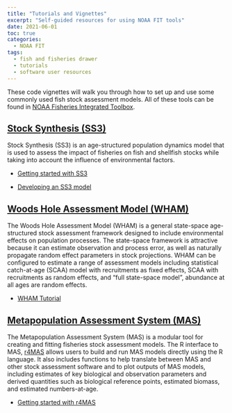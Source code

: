 ```yaml
---
title: "Tutorials and Vignettes"
excerpt: "Self-guided resources for using NOAA FIT tools"
date: 2021-06-01
toc: true
categories:
  - NOAA FIT
tags:
  - fish and fisheries drawer
  - tutorials
  - software user resources
---
```

These code vignettes will walk you through how to set up and use some commonly used fish stock assessment models. All of these tools can be found in [NOAA Fisheries Integrated Toolbox](https://noaa-fisheries-integrated-toolbox.github.io/).

## [Stock Synthesis (SS3)](https://noaa-fisheries-integrated-toolbox.github.io/SS3)
Stock Synthesis (SS3) is an age-structured population dynamics model that is used to assess the impact of fisheries on fish and shellfish stocks while taking into account the influence of environmental factors.

- [Getting started with SS3](https://nmfs-stock-synthesis.github.io/doc/Getting_Started_SS.html)

- [Developing an SS3 model](https://nmfs-stock-synthesis.github.io/doc/ss_model_tips.html)

## [Woods Hole Assessment Model (WHAM)](https://timjmiller.github.io/wham/)
The Woods Hole Assessment Model (WHAM) is a general state-space age-structured stock assessment framework designed to include environmental effects on population processes. The state-space framework is attractive because it can estimate observation and process error, as well as naturally propagate random effect parameters in stock projections. WHAM can be configured to estimate a range of assessment models including statistical catch-at-age (SCAA) model with recruitments as fixed effects, SCAA with recruitments as random effects, and “full state-space model”, abundance at all ages are random effects.

- [WHAM Tutorial](https://noaa-fisheries-integrated-toolbox.github.io/WHAM)

## [Metapopulation Assessment System (MAS)](https://nmfs-fish-tools.github.io/MAS/)
The Metapopulation Assessment System (MAS) is a modular tool for creating and fitting fisheries stock assessment models. The R interface to MAS, [r4MAS](https://nmfs-fish-tools.github.io/r4MAS/index.html) allows users to build and run MAS models directly using the R language. It also includes functions to help translate between MAS and other stock assessment software and to plot outputs of MAS models, including estimates of key biological and observation parameters and derived quantities such as biological reference points, estimated biomass, and estimated numbers-at-age.

- [Getting started with r4MAS](https://nmfs-fish-tools.github.io/r4MAS/articles/001_Introduction.html)
